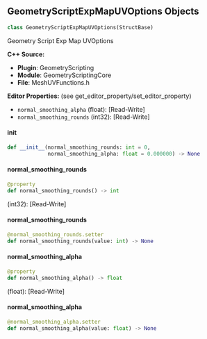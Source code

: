 ## GeometryScriptExpMapUVOptions Objects

```python
class GeometryScriptExpMapUVOptions(StructBase)
```

Geometry Script Exp Map UVOptions

**C++ Source:**

- **Plugin**: GeometryScripting
- **Module**: GeometryScriptingCore
- **File**: MeshUVFunctions.h

**Editor Properties:** (see get_editor_property/set_editor_property)

- ``normal_smoothing_alpha`` (float):  [Read-Write]
- ``normal_smoothing_rounds`` (int32):  [Read-Write]

<a id="unreal.GeometryScriptExpMapUVOptions.__init__"></a>

#### __init__

```python
def __init__(normal_smoothing_rounds: int = 0,
             normal_smoothing_alpha: float = 0.000000) -> None
```

<a id="unreal.GeometryScriptExpMapUVOptions.normal_smoothing_rounds"></a>

#### normal_smoothing_rounds

```python
@property
def normal_smoothing_rounds() -> int
```

(int32):  [Read-Write]

<a id="unreal.GeometryScriptExpMapUVOptions.normal_smoothing_rounds"></a>

#### normal_smoothing_rounds

```python
@normal_smoothing_rounds.setter
def normal_smoothing_rounds(value: int) -> None
```

<a id="unreal.GeometryScriptExpMapUVOptions.normal_smoothing_alpha"></a>

#### normal_smoothing_alpha

```python
@property
def normal_smoothing_alpha() -> float
```

(float):  [Read-Write]

<a id="unreal.GeometryScriptExpMapUVOptions.normal_smoothing_alpha"></a>

#### normal_smoothing_alpha

```python
@normal_smoothing_alpha.setter
def normal_smoothing_alpha(value: float) -> None
```

<a id="unreal.GeometryScriptSpectralConformalUVOptions"></a>